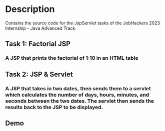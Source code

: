 # Description
Contains the source code for the JspServlet tasks of the 
JobHackers 2023 Internship - Java Advanced Track.

## Task 1: Factorial JSP
### A JSP that prints the factorial of 1:10 in an HTML table  

## Task 2: JSP & Servlet
### A JSP that takes in two dates, then sends them to a servlet which calculates the number of days, hours, minutes, and seconds between the two dates. The servlet then sends the results back to the JSP to be displayed.

## Demo